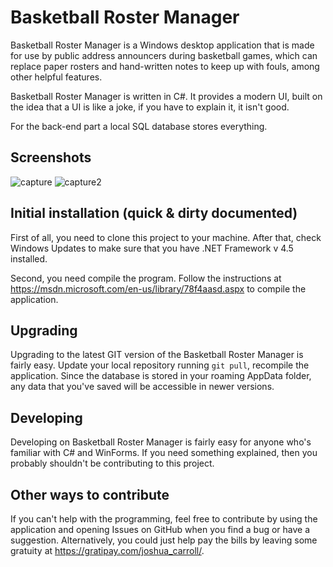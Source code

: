 Basketball Roster Manager
=========================
Basketball Roster Manager is a Windows desktop application that is made for use by public address announcers during basketball games, which can replace paper rosters and hand-written notes to keep up with fouls, among other helpful features.

Basketball Roster Manager is written in C#. It provides a modern UI, built on the idea that a UI is like a joke, if you have to explain it, it isn't good.

For the back-end part a local SQL database stores everything. 

## Screenshots 

![capture](https://cloud.githubusercontent.com/assets/2617394/5951214/b5ba3d46-a729-11e4-91c4-90cdecea1a47.JPG)
![capture2](https://cloud.githubusercontent.com/assets/2617394/5951215/b5bfda80-a729-11e4-85c5-911b14951445.JPG)

## Initial installation (quick & dirty documented)

First of all, you need to clone this project to your machine. After that, check Windows Updates to make sure that you have .NET Framework v 4.5 installed.

Second, you need compile the program.  Follow the instructions at https://msdn.microsoft.com/en-us/library/78f4aasd.aspx to compile the application.

## Upgrading

Upgrading to the latest GIT version of the Basketball Roster Manager is fairly easy. Update your local repository running `git pull`, recompile the application.  Since the database is stored in your roaming AppData folder, any data that you've saved will be accessible in newer versions.

## Developing

Developing on Basketball Roster Manager is fairly easy for anyone who's familiar with C# and WinForms. If you need something explained, then you probably shouldn't be contributing to this project.

## Other ways to contribute

If you can't help with the programming, feel free to contribute by using the application and opening Issues on GitHub when you find a bug or have a suggestion.  Alternatively, you could just help pay the bills by leaving some gratuity at https://gratipay.com/joshua_carroll/.
